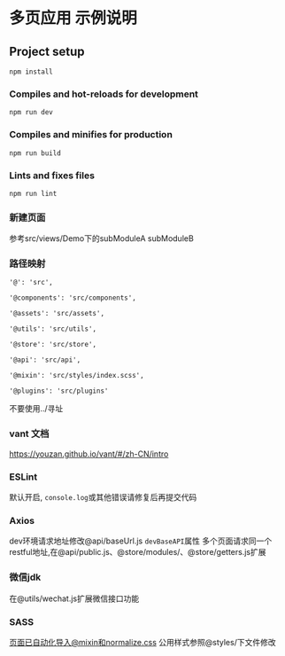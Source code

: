 # 多页应用 示例说明

## Project setup
```
npm install
```

### Compiles and hot-reloads for development
```
npm run dev
```

### Compiles and minifies for production
```
npm run build
```

### Lints and fixes files
```
npm run lint
```

### 新建页面
参考src/views/Demo下的subModuleA subModuleB


### 路径映射
```
'@': 'src',
```

```
'@components': 'src/components',
```

```
'@assets': 'src/assets',
```

```
'@utils': 'src/utils',
```

```
'@store': 'src/store',
```

```
'@api': 'src/api',
```

```
'@mixin': 'src/styles/index.scss',
```

```
'@plugins': 'src/plugins'
```

不要使用../寻址


### vant 文档
https://youzan.github.io/vant/#/zh-CN/intro


### ESLint 
默认开启, ```console.log```或其他错误请修复后再提交代码

### Axios
dev环境请求地址修改@api/baseUrl.js ```devBaseAPI```属性
多个页面请求同一个restful地址,在@api/public.js、@store/modules/、@store/getters.js扩展

### 微信jdk
在@utils/wechat.js扩展微信接口功能

### SASS
页面已自动化导入@mixin和normalize.css 公用样式参照@styles/下文件修改
